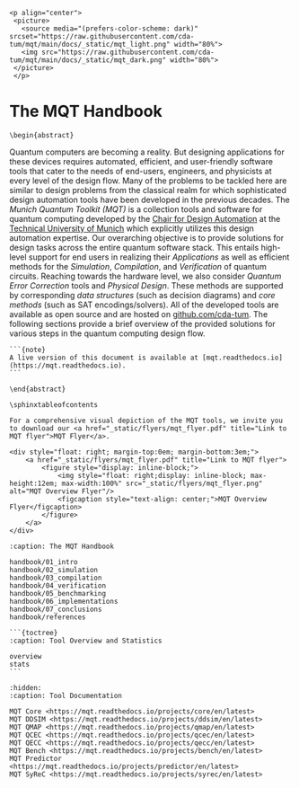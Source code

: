 ```{only} html
<p align="center">
 <picture>
   <source media="(prefers-color-scheme: dark)" srcset="https://raw.githubusercontent.com/cda-tum/mqt/main/docs/_static/mqt_light.png" width="80%">
   <img src="https://raw.githubusercontent.com/cda-tum/mqt/main/docs/_static/mqt_dark.png" width="80%">
 </picture>
 </p>
```

# The MQT Handbook

```{raw} latex
\begin{abstract}
```

Quantum computers are becoming a reality.
But designing applications for these devices requires automated, efficient, and user-friendly software tools that cater to the needs of end-users, engineers, and physicists at every level of the design flow.
Many of the problems to be tackled here are similar to design problems from the classical realm for which sophisticated design automation tools have been developed in the previous decades.
The _Munich Quantum Toolkit (MQT)_ is a collection tools and software for quantum computing developed by the [Chair for Design Automation](https://www.cda.cit.tum.de/) at the [Technical University of Munich](https://www.tum.de/) which explicitly utilizes this design automation expertise.
Our overarching objective is to provide solutions for design tasks across the entire quantum software stack.
This entails high-level support for end users in realizing their _Applications_ as well as efficient methods for the _Simulation_, _Compilation_, and _Verification_ of quantum circuits.
Reaching towards the hardware level, we also consider _Quantum Error Correction_ tools and _Physical Design_.
These methods are supported by corresponding _data structures_ (such as decision diagrams) and _core methods_ (such as SAT encodings/solvers).
All of the developed tools are available as open source and are hosted on [github.com/cda-tum](https://github.com/cda-tum).
The following sections provide a brief overview of the provided solutions for various steps in the quantum computing design flow.

````{only} latex
```{note}
A live version of this document is available at [mqt.readthedocs.io](https://mqt.readthedocs.io).
```
````

```{raw} latex
\end{abstract}

\sphinxtableofcontents
```

```{only} html
For a comprehensive visual depiction of the MQT tools, we invite you to download our <a href="_static/flyers/mqt_flyer.pdf" title="Link to MQT flyer">MQT Flyer</a>.

<div style="float: right; margin-top:0em; margin-bottom:3em;">
    <a href="_static/flyers/mqt_flyer.pdf" title="Link to MQT flyer">
        <figure style="display: inline-block;">
            <img style="float: right;display: inline-block; max-height:12em; max-width:100%" src="_static/flyers/mqt_flyer.png" alt="MQT Overview Flyer"/>
            <figcaption style="text-align: center;">MQT Overview Flyer</figcaption>
        </figure>
    </a>
</div>
```

```{toctree}
:caption: The MQT Handbook

handbook/01_intro
handbook/02_simulation
handbook/03_compilation
handbook/04_verification
handbook/05_benchmarking
handbook/06_implementations
handbook/07_conclusions
handbook/references
```

````{only} html
```{toctree}
:caption: Tool Overview and Statistics

overview
stats
```
````

```{toctree}
:hidden:
:caption: Tool Documentation

MQT Core <https://mqt.readthedocs.io/projects/core/en/latest>
MQT DDSIM <https://mqt.readthedocs.io/projects/ddsim/en/latest>
MQT QMAP <https://mqt.readthedocs.io/projects/qmap/en/latest>
MQT QCEC <https://mqt.readthedocs.io/projects/qcec/en/latest>
MQT QECC <https://mqt.readthedocs.io/projects/qecc/en/latest>
MQT Bench <https://mqt.readthedocs.io/projects/bench/en/latest>
MQT Predictor <https://mqt.readthedocs.io/projects/predictor/en/latest>
MQT SyReC <https://mqt.readthedocs.io/projects/syrec/en/latest>
```

